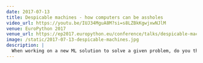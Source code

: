 ```yaml
---
date: 2017-07-13
title: Despicable machines - how computers can be assholes
video_url: https://youtu.be/IUJ34MguA8M?si=s8LZBkKgwjxwNJlM
venue: EuroPython 2017
venue_url: https://ep2017.europython.eu/conference/talks/despicable-machines-how-computers-can-be-assholes.html
image: /static/2017-07-13-despicable-machines.jpg
description: |
  When working on a new ML solution to solve a given problem, do you think that you are simply using objective reality to infer a set of unbiased rules that will allow you to predict the future? Do you think that worrying about the morality of your work is something other people should do? If so, this talk is for you. I will convince you that you hold great power over how the future world will look like and that you should incorporate thinking about morality into the set of ML tools you use every day. We will take a short journey through several problems, which surfaced over the last few years, as ML and AI generally, became more widely used. We will look at bias present in training data, at some real-world consequences of not considering it (including one or two hair-raising stories) and cutting-edge research on how to counteract this.
---
```


